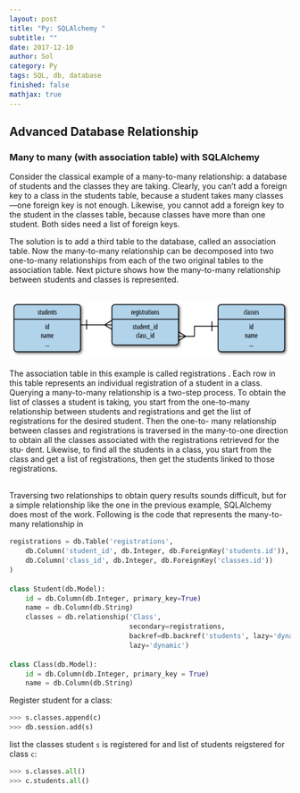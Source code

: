 ```yaml
---
layout: post
title: "Py: SQLAlchemy "
subtitle: ""
date: 2017-12-10
author: Sol
category: Py
tags: SQL, db, database
finished: false
mathjax: true
---
```


## Advanced Database Relationship

### Many to many (with association table) with SQLAlchemy
Consider the classical example of a many-to-many relationship: a database of students
and the classes they are taking. Clearly, you can’t add a foreign key to a class in the
students table, because a student takes many classes—one foreign key is not enough.
Likewise, you cannot add a foreign key to the student in the classes table, because classes
have more than one student. Both sides need a list of foreign keys.

The solution is to add a third table to the database, called an association table. Now the
many-to-many relationship can be decomposed into two one-to-many relationships
from each of the two original tables to the association table. Next picture shows how the
many-to-many relationship between students and classes is represented.

<br>
<img src="/00illustrations/SQLAlchemy/manytomany.png" align="" height="100">
<br>
<br>
The association table in this example is called registrations . Each row in this table
represents an individual registration of a student in a class.
Querying a many-to-many relationship is a two-step process. To obtain the list of classes
a student is taking, you start from the one-to-many relationship between students and
registrations and get the list of registrations for the desired student. Then the one-to-
many relationship between classes and registrations is traversed in the many-to-one
direction to obtain all the classes associated with the registrations retrieved for the stu‐
dent. Likewise, to find all the students in a class, you start from the class and get a list
of registrations, then get the students linked to those registrations.

<br>
<br>

Traversing two relationships to obtain query results sounds difficult, but for a simple
relationship like the one in the previous example, SQLAlchemy does most of the work.
Following is the code that represents the many-to-many relationship in

```py
registrations = db.Table('registrations',
    db.Column('student_id', db.Integer, db.ForeignKey('students.id')),
    db.Column('class_id', db.Integer, db.ForeignKey('classes.id'))
)

class Student(db.Model):
    id = db.Column(db.Integer, primary_key=True)
    name = db.Column(db.String)
    classes = db.relationship('Class',
                              secondary=registrations,
                              backref=db.backref('students', lazy='dynamic'),
                              lazy='dynamic')

class Class(db.Model):
    id = db.Column(db.Integer, primary_key = True)
    name = db.Column(db.String)
```

Register student for a class:
```py
>>> s.classes.append(c)
>>> db.session.add(s)
```

list the classes student `s` is registered for and list of students reigstered for class `c`:
```py
>>> s.classes.all()
>>> c.students.all()
```